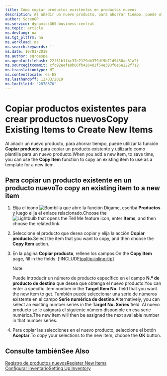 ```yaml
---
title: Cómo copiar productos existentes en productos nuevos
description: Al añadir un nuevo producto, para ahorrar tiempo, puede utilizar la función Copiar producto para copiar un producto existente y utilizarlo como plantilla para un nuevo producto.
author: SorenGP
ms.service: dynamics365-business-central
ms.topic: article
ms.devlang: na
ms.tgt_pltfrm: na
ms.workload: na
ms.search.keywords: ''
ms.date: 10/01/2019
ms.author: sgroespe
ms.openlocfilehash: 22f31b1f4c37e2129db379df9b71d9436ac81a2f
ms.sourcegitcommit: cfc92eefa8b06fb426482f54e393f0e6e222f712
ms.translationtype: HT
ms.contentlocale: es-ES
ms.lasthandoff: 12/03/2019
ms.locfileid: "2878370"
---
```

# <a name="copy-existing-items-to-create-new-items"></a><span data-ttu-id="1cc28-103">Copiar productos existentes para crear productos nuevos</span><span class="sxs-lookup"><span data-stu-id="1cc28-103">Copy Existing Items to Create New Items</span></span>
<span data-ttu-id="1cc28-104">Al añadir un nuevo producto, para ahorrar tiempo, puede utilizar la función **Copiar producto** para copiar un producto existente y utilizarlo como plantilla para un nuevo producto.</span><span class="sxs-lookup"><span data-stu-id="1cc28-104">When you add a new item, to save time, you can use the **Copy Item** function to copy an existing item to use as a template for a new item.</span></span>  

## <a name="to-copy-an-existing-item-to-a-new-item"></a><span data-ttu-id="1cc28-105">Para copiar un producto existente en un producto nuevo</span><span class="sxs-lookup"><span data-stu-id="1cc28-105">To copy an existing item to a new item</span></span>  
1. <span data-ttu-id="1cc28-106">Elija el icono ![Bombilla que abre la función Dígame](media/ui-search/search_small.png "Dígame qué desea hacer"), escriba **Productos** y luego elija el enlace relacionado.</span><span class="sxs-lookup"><span data-stu-id="1cc28-106">Choose the ![Lightbulb that opens the Tell Me feature](media/ui-search/search_small.png "Tell me what you want to do") icon, enter **Items**, and then choose the related link.</span></span>  
2. <span data-ttu-id="1cc28-107">Seleccione el producto que desea copiar y elija la acción **Copiar producto**.</span><span class="sxs-lookup"><span data-stu-id="1cc28-107">Select the item that you want to copy, and then choose the **Copy Item** action.</span></span>  
3. <span data-ttu-id="1cc28-108">En la página **Copiar producto**, rellene los campos.</span><span class="sxs-lookup"><span data-stu-id="1cc28-108">On the **Copy Item** page, fill in the fields.</span></span> [!INCLUDE[tooltip-inline-tip](includes/tooltip-inline-tip_md.md)]

    > [!NOTE]  
    > <span data-ttu-id="1cc28-109">Puede introducir un número de producto específico en el campo **N.º de producto de destino** que desea que obtenga el nuevo producto.</span><span class="sxs-lookup"><span data-stu-id="1cc28-109">You can enter a specific item number in the **Target Item No.** field that you want the new item to get.</span></span> <span data-ttu-id="1cc28-110">También puede seleccionar una serie de números existente en el campo **Serie numérica de destino**.</span><span class="sxs-lookup"><span data-stu-id="1cc28-110">Alternatively, you can select an existing number series in the **Target No. Series** field.</span></span> <span data-ttu-id="1cc28-111">Al nuevo producto se le asignará el siguiente número disponible en esa serie numérica.</span><span class="sxs-lookup"><span data-stu-id="1cc28-111">The new item will then be assigned the next available number in that number series.</span></span>  

5. <span data-ttu-id="1cc28-112">Para copiar las selecciones en el nuevo producto, seleccione el botón **Aceptar**.</span><span class="sxs-lookup"><span data-stu-id="1cc28-112">To copy your selections to the new item, choose the **OK** button.</span></span>  

## <a name="see-also"></a><span data-ttu-id="1cc28-113">Consulte también</span><span class="sxs-lookup"><span data-stu-id="1cc28-113">See Also</span></span>  
[<span data-ttu-id="1cc28-114">Registro de productos nuevos</span><span class="sxs-lookup"><span data-stu-id="1cc28-114">Register New Items</span></span>](inventory-how-register-new-items.md)  
[<span data-ttu-id="1cc28-115">Configurar inventario</span><span class="sxs-lookup"><span data-stu-id="1cc28-115">Setting Up Inventory</span></span>](inventory-setup-inventory.md)
